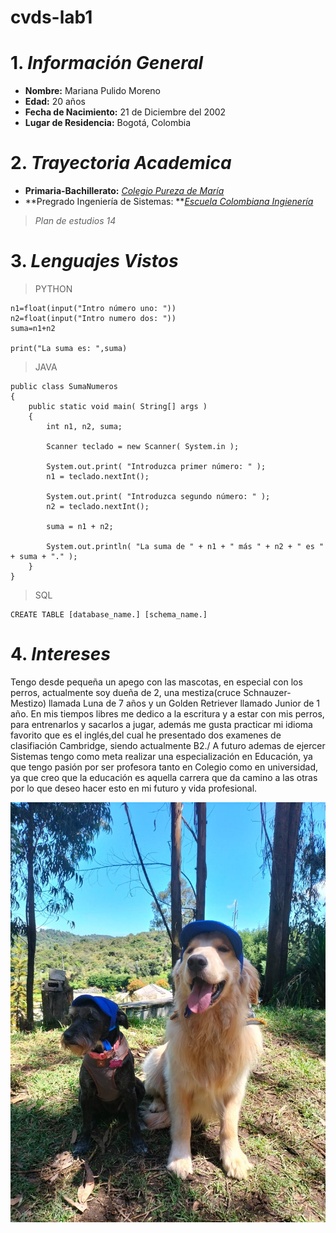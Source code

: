 # cvds-lab1
# 1. ***Información General***
- **Nombre:** Mariana Pulido Moreno
- **Edad:** 20 años
- **Fecha de Nacimiento:** 21 de Diciembre del 2002
- **Lugar de Residencia:** Bogotá, Colombia
# 2. ***Trayectoria Academica***
- **Primaria-Bachillerato:** [*Colegio Pureza de María*](https://www.purezabogota.edu.co/)
- **Pregrado Ingeniería de Sistemas: **[*Escuela Colombiana Ingienería*](https://www.escuelaing.edu.co/es/)
> *Plan de estudios 14*
# 3. ***Lenguajes Vistos***
>PYTHON
```
n1=float(input("Intro número uno: "))
n2=float(input("Intro numero dos: "))
suma=n1+n2

print("La suma es: ",suma)
```
>JAVA
```
public class SumaNumeros
{
    public static void main( String[] args )
    {
        int n1, n2, suma;

        Scanner teclado = new Scanner( System.in );

        System.out.print( "Introduzca primer número: " );
        n1 = teclado.nextInt();

        System.out.print( "Introduzca segundo número: " );
        n2 = teclado.nextInt();

        suma = n1 + n2;

        System.out.println( "La suma de " + n1 + " más " + n2 + " es " + suma + "." );
    }
}
```
>SQL
```
CREATE TABLE [database_name.] [schema_name.]
```
# 4. ***Intereses***
Tengo desde pequeña un apego con las mascotas, en especial con los perros, actualmente soy dueña de 2, una mestiza(cruce Schnauzer-Mestizo) llamada Luna de 7 años y un Golden Retriever llamado Junior de 1 año. En mis tiempos libres me dedico a la escritura y a estar con mis perros, para entrenarlos y sacarlos a jugar, además me gusta practicar mi idioma favorito que es el inglés,del cual he presentado dos examenes de clasifiación Cambridge, siendo actualmente B2./
A futuro ademas de ejercer Sistemas tengo como meta realizar una especialización en Educación, ya que tengo pasión por ser profesora tanto en Colegio como en universidad, ya que creo que la educación es aquella carrera que da camino a las otras por lo que deseo hacer esto en mi futuro y vida profesional.

![](Perros.PNG.jpeg)
